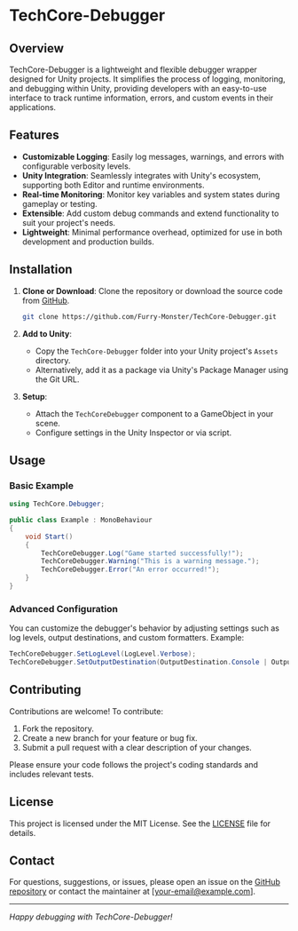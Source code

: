 # TechCore-Debugger

## Overview

TechCore-Debugger is a lightweight and flexible debugger wrapper designed for Unity projects. It simplifies the process of logging, monitoring, and debugging within Unity, providing developers with an easy-to-use interface to track runtime information, errors, and custom events in their applications.

## Features

- **Customizable Logging**: Easily log messages, warnings, and errors with configurable verbosity levels.
- **Unity Integration**: Seamlessly integrates with Unity's ecosystem, supporting both Editor and runtime environments.
- **Real-time Monitoring**: Monitor key variables and system states during gameplay or testing.
- **Extensible**: Add custom debug commands and extend functionality to suit your project's needs.
- **Lightweight**: Minimal performance overhead, optimized for use in both development and production builds.

## Installation

1. **Clone or Download**:
   Clone the repository or download the source code from [GitHub](https://github.com/Furry-Monster/TechCore-Debugger).
   ```bash
   git clone https://github.com/Furry-Monster/TechCore-Debugger.git
   ```

2. **Add to Unity**:
   - Copy the `TechCore-Debugger` folder into your Unity project's `Assets` directory.
   - Alternatively, add it as a package via Unity's Package Manager using the Git URL.

3. **Setup**:
   - Attach the `TechCoreDebugger` component to a GameObject in your scene.
   - Configure settings in the Unity Inspector or via script.

## Usage

### Basic Example
```csharp
using TechCore.Debugger;

public class Example : MonoBehaviour
{
    void Start()
    {
        TechCoreDebugger.Log("Game started successfully!");
        TechCoreDebugger.Warning("This is a warning message.");
        TechCoreDebugger.Error("An error occurred!");
    }
}
```

### Advanced Configuration
You can customize the debugger's behavior by adjusting settings such as log levels, output destinations, and custom formatters. Example:
```csharp
TechCoreDebugger.SetLogLevel(LogLevel.Verbose);
TechCoreDebugger.SetOutputDestination(OutputDestination.Console | OutputDestination.File);
```

## Contributing

Contributions are welcome! To contribute:
1. Fork the repository.
2. Create a new branch for your feature or bug fix.
3. Submit a pull request with a clear description of your changes.

Please ensure your code follows the project's coding standards and includes relevant tests.

## License

This project is licensed under the MIT License. See the [LICENSE](LICENSE) file for details.

## Contact

For questions, suggestions, or issues, please open an issue on the [GitHub repository](https://github.com/Furry-Monster/TechCore-Debugger) or contact the maintainer at [your-email@example.com].

---

*Happy debugging with TechCore-Debugger!*
